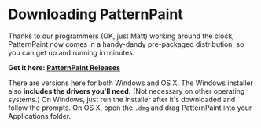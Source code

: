 # Downloading PatternPaint
Thanks to our programmers (OK, just Matt) working around the clock, PatternPaint now comes in a handy-dandy pre-packaged distribution, so you can get up and running in minutes.

**Get it here: [PatternPaint Releases](https://github.com/Blinkinlabs/PatternPaint/releases)**

There are versions here for both Windows and OS X.  The Windows installer also **includes the drivers you'll need.**  (Not necessary on other operating systems.) On Windows, just run the installer after it's downloaded and follow the prompts.  On OS X, open the `.dmg` and drag PatternPaint into your Applications folder.
